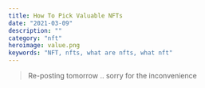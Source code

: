 ```yaml
---
title: How To Pick Valuable NFTs
date: "2021-03-09"
description: ""
category: "nft"
heroimage: value.png
keywords: "NFT, nfts, what are nfts, what nft"
---
```


> Re-posting tomorrow .. sorry for the inconvenience
